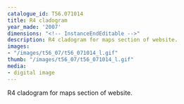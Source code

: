 ```yaml
---
catalogue_id: T56.071014
title: R4 cladogram
year_made: '2007'
dimensions: "<!-- InstanceEndEditable -->"
description: R4 cladogram for maps section of website.
images:
- "/images/t56_07/t56_071014_l.gif"
thumb: "/images/t56_07/t56_071014_l.gif"
media:
- digital image
---
```


R4 cladogram for maps section of website.
